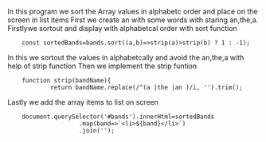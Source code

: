 In this program we sort the Array values in alphabetc order and place on the screen in list items
First we create an with some words with staring an,the,a.
Firstlywe sortout and display with alphabetcal order with sort function

        const sortedBands=bands.sort((a,b)=>strip(a)>strip(b) ? 1 : -1);
        
In this we sortout the values in alphabetcally and avoid the an,the,a with help of strip function
Then we implement the strip funtion

        function strip(bandName){
                return bandName.replace(/^(a |the |an )/i, '').trim();
                
Lastly we add the array items to list on screen

        document.querySelector('#bands').innerHtml=sortedBands
                        .map(band=>`<li>${band}</li>`)
                        .join('');
